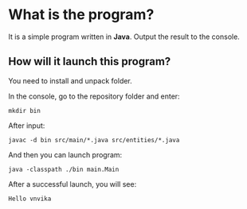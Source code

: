 # What is the program?
It is a simple program written in **Java**. Output the result to the console.
## How will it launch this program?
You need to install and unpack folder. 

In the console, go to the repository folder and enter:

`mkdir bin`

After input:

`javac -d bin src/main/*.java src/entities/*.java`

And then you can launch program:

`java -classpath ./bin main.Main`

After a successful launch, you will see:

`Hello vnvika`
